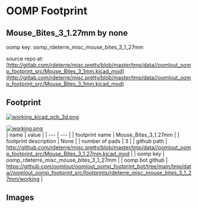 # OOMP Footprint  
## Mouse_Bites_3_1.27mm  by none  
  
oomp key: oomp_rdeterre_misc_mouse_bites_3_1_27mm  
  
source repo at: [http://gitlab.com/rdeterre/misc.pretty/blob/master/tmp/data//oomlout_oomp_footprint_src/Mouse_Bites_3_1mm.kicad_mod](http://gitlab.com/rdeterre/misc.pretty/blob/master/tmp/data//oomlout_oomp_footprint_src/Mouse_Bites_3_1mm.kicad_mod)  
## Footprint  
  
[![working_kicad_pcb_3d.png](working_kicad_pcb_3d_600.png)](working_kicad_pcb_3d.png)  
  
[![working.png](working_600.png)](working.png)  
| name | value | 
| --- | --- | 
| footprint name | Mouse_Bites_3_1.27mm | 
| footprint description | None | 
| number of pads | 3 | 
| github path | http://github.com/rdeterre/misc.pretty/blob/master/tmp/data//oomlout_oomp_footprint_src/Mouse_Bites_3_1.27mm.kicad_mod | 
| oomp key | oomp_rdeterre_misc_mouse_bites_3_1_27mm | 
| oomp bot github | https://github.com/oomlout/oomlout_oomp_footprint_bot/tree/main/tmp/data//oomlout_oomp_footprint_src/footprints/rdeterre_misc_mouse_bites_3_1_27mm/working | 
## Images  
